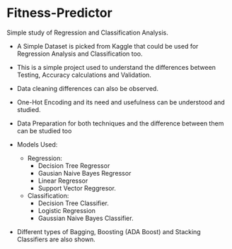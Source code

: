 # Fitness-Predictor
Simple study of Regression and Classification Analysis.

* A Simple Dataset is picked from Kaggle that could be used for Regression Analysis and Classification too.

* This is a simple project used to understand the differences between Testing, Accuracy calculations and Validation.

* Data cleaning differences can also be observed.

* One-Hot Encoding and its need and usefulness can be understood and studied.

* Data Preparation for both techniques and the difference between them can be studied too 

* Models Used:
    * Regression:
        * Decision Tree Regressor
        * Gausian Naive Bayes Regressor
        * Linear Regressor
        * Support Vector Reggresor.
    * Classification:
        * Decision Tree Classifier.
        * Logistic Regression
        * Gaussian Naive Bayes Classifier.


* Different types of Bagging, Boosting (ADA Boost) and Stacking Classifiers are also shown.